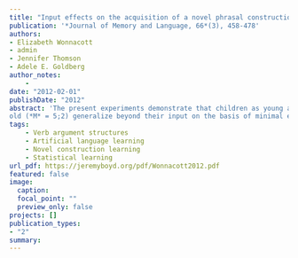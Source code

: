 ```yaml
---
title: "Input effects on the acquisition of a novel phrasal construction in 5 year olds"
publication: '*Journal of Memory and Language, 66*(3), 458-478'
authors:
- Elizabeth Wonnacott
- admin
- Jennifer Thomson
- Adele E. Goldberg
author_notes:
    -
date: "2012-02-01"
publishDate: "2012"
abstract: 'The present experiments demonstrate that children as young as five years
old (*M* = 5;2) generalize beyond their input on the basis of minimal exposure to a novel argument structure construction. The novel construction that was used involved a non-English phrasal pattern: VN1N2, paired with a novel abstract meaning: N2 approaches N1. At the same time, we find that children are keenly sensitive to the input: they show knowledge of the construction after a single day of exposure but this grows stronger after 3 days; also, children generalize more readily to new verbs when the input contains more than one verb.'
tags:
    - Verb argument structures
    - Artificial language learning
    - Novel construction learning
    - Statistical learning
url_pdf: https://jeremyboyd.org/pdf/Wonnacott2012.pdf
featured: false
image:
  caption:
  focal_point: ""
  preview_only: false
projects: []
publication_types:
- "2"
summary: 
---
```

